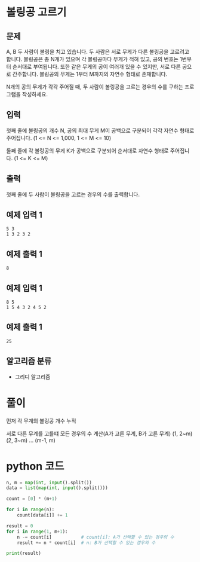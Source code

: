 # 볼링공 고르기

## 문제
A, B 두 사람이 볼링을 치고 있습니다. 두 사람은 서로 무게가 다른 볼링공을 고르려고 합니다. 볼링공은 총 N개가 있으며 각 볼링공마다 무게가 적혀 있고, 공의 번호는 1번부터 순서대로 부여됩니다. 또한 같은 무게의 공이 여러개 있을 수 있지만, 서로 다른 공으로 간주합니다. 볼링공의 무게는 1부터 M까지의 자연수 형태로 존재합니다.

N개의 공의 무게가 각각 주어질 때, 두 사람이 볼링공을 고르는 경우의 수를 구하는 프로그램을 작성하세요.

## 입력
첫째 줄에 볼링공의 개수 N, 공의 최대 무게 M이 공백으로 구분되어 각각 자연수 형태로 주어집니다.
(1 <= N <= 1,000, 1 <= M <= 10)

둘째 줄에 각 볼링공의 무게 K가 공백으로 구분되어 순서대로 자연수 형태로 주어집니다.
(1 <= K <= M)

## 출력
첫째 줄에 두 사람이 볼링공을 고르는 경우의 수를 출력합니다.

## 예제 입력 1 
    5 3
    1 3 2 3 2

## 예제 출력 1 
    8

## 예제 입력 1 
    8 5
    1 5 4 3 2 4 5 2

## 예제 출력 1 
    25

## 알고리즘 분류
- 그리디 알고리즘

# 풀이
먼저 각 무계의 볼링공 개수 누적

서로 다른 무계를 고를떄 모든 경우의 수 계산(A가 고른 무계, B가 고른 무계)
(1, 2~m) (2, 3~m) ... (m-1, m)

# python 코드
```python
n, m = map(int, input().split())
data = list(map(int, input().split()))

count = [0] * (m+1)

for i in range(n):
    count[data[i]] += 1

result = 0
for i in range(1, m+1):
    n -= count[i]           # count[i]: A가 선택할 수 있는 경우의 수
    result += n * count[i]  # n: B가 선택할 수 있는 경우의 수

print(result)
```